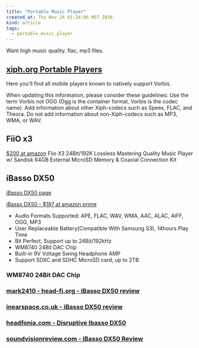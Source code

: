 ```yaml
---
title: "Portable Music Player"
created_at: Thu Nov 24 01:24:06 MST 2016
kind: article
tags:
  - portable_music_player
---
```


Want high music quality.
flac, mp3 files.

## <a href="https://wiki.xiph.org/PortablePlayers" target="_blank">xiph.org Portable Players</a>

Here you'll find all mobile players known to natively support Vorbis.

When updating this information, please consider these guidelines: Use the
term Vorbis not OGG (Ogg is the container format, Vorbis is the codec
name). Add information about other Xiph-codecs such as Speex, FLAC,
and Theora. Do not add information about non-Xiph-codecs such as MP3,
WMA, or WAV.

## FiiO x3

<a href="https://www.amazon.com/dp/B00EPFLJS8" target="_blank">$200 at amazon</a>
Fiio X3 24Bit/192K Lossless Mastering Quality Music Player w/ Sandisk 64GB External MicroSD Memory & Coaxial Connection Kit

## iBasso DX50

<a href="http://ibasso.com/produc_view.php?id=250" target="_blank">iBasso DX50 page</a>

<a href="https://www.amazon.com/iBasso-DX50-Mastering-Authorized-Distributor/dp/B00J6RVQJM" target="_blank">iBasso DX50 - $197 at amazon prime</a>

<ul>
  <li>Audio Formats Supported: APE, FLAC, WAV, WMA, AAC, ALAC, AIFF, OGG, MP3</li>
  <li>User Replaceable Battery(Compatible With Samsung S3), 14hours Play Time</li>
  <li>Bit Perfect, Support up to 24Bit/192kHz</li>
  <li>WM8740 24Bit DAC Chip</li>
  <li>Built-in 9V Voltage Swing Headphone AMP</li>
  <li>Support SDXC and SDHC MicroSD card, up to 2TB</li>
</ul>

### WM8740 24Bit DAC Chip

### <a href="http://www.head-fi.org/t/720374/ibasso-dx50-review" target="_blank">mark2410 - head-fi.org - iBasso DX50 review</a>

### <a href="http://www.inearspace.co.uk/inearspace/iBasso_DX50_Review.html" target="_blank">inearspace.co.uk - iBasso DX50 review</a>

### <a href="http://www.headfonia.com/the-disruptive-ibasso-dx50/" target="_blank">headfonia.com - Disruptive Ibasso DX50</a>

### <a href="http://www.soundvisionreview.com/gear-gadgets/accessories/ibasso-dx50-review/" target="_blank">soundvisionreview.com - iBasso DX50 Review</a>

<!--
html boilerplate
<a href="" target="_blank"></a>
<a name=""></a>
<img src="" width="400px">
<ul>
  <li></li>
</ul>
<pre>
</pre>
<pre><code>
</code></pre>
<math xmlns='http://www.w3.org/1998/Math/MathML' display='block'>
</math>
-->
